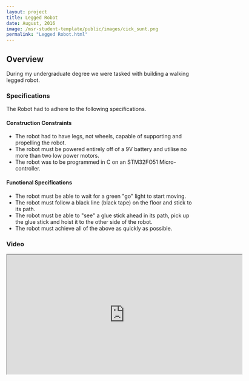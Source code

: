 ```yaml
---
layout: project
title: Legged Robot
date: August, 2016
image: /msr-student-template/public/images/cick_sunt.png
permalink: "Legged Robot.html"
---
```


## Overview
During my undergraduate degree we were tasked with building a walking legged robot.

### Specifications

The Robot had to adhere to the following specifications.

#### Construction Constraints
* The robot had to have legs, not wheels, capable of supporting and propelling the robot.
* The robot must be powered entirely off of a 9V battery and utilise no more than two low power motors.
* The robot was to be programmed in C on an STM32FO51 Micro-controller.

#### Functional Specifications
* The robot must be able to wait for a green "go" light to start moving.
* The robot must follow a black line (black tape) on the floor and stick to its path.
* The robot must be able to "see" a glue stick ahead in its path, pick up the glue stick and hoist it to the other side of the robot.
* The robot must achieve all of the above as quickly as possible.

### Video
<div align="center">
    <iframe width="620" height="315"
        src="https://www.youtube.com/watch?time_continue=2&v=jh0jbvVAkj8">
    </iframe>
</div>